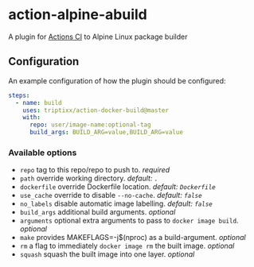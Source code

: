 # action-alpine-abuild
A plugin for [Actions CI](https://github.com/features/actions) to Alpine Linux package builder

## Configuration

An example configuration of how the plugin should be configured:
```yaml
steps:
  - name: build
    uses: triptixx/action-docker-build@master
    with:
      repo: user/image-name:optional-tag
      build_args: BUILD_ARG=value,BUILD_ARG=value
```

### Available options
- `repo`          tag to this repo/repo to push to. _required_
- `path`          override working directory. _default: `.`_
- `dockerfile`    override Dockerfile location. _default: `Dockerfile`_
- `use_cache`     override to disable `--no-cache`. _default: `false`_
- `no_labels`     disable automatic image labelling. _default: `false`_
- `build_args`    additional build arguments. _optional_
- `arguments`     optional extra arguments to pass to `docker image build`. _optional_
- `make`          provides MAKEFLAGS=-j$(nproc) as a build-argument. _optional_
- `rm`            a flag to immediately `docker image rm` the built image. _optional_
- `squash`        squash the built image into one layer. _optional_
